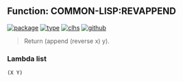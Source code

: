 ## Function: COMMON-LISP:REVAPPEND
[![package](https://img.shields.io/badge/Package-COMMON--LISP-5f9ea0.svg?style=social&colorA=999999)](../) [![type](https://img.shields.io/badge/Type-Function-5f9ea0.svg?style=social&colorA=999999)](../#function) [![clhs](https://img.shields.io/badge/CLHS-REVAPPEND-5f9ea0.svg?style=social&colorA=999999)](http://www.lispworks.com/documentation/HyperSpec/Body/f_revapp.htm) [![github](https://img.shields.io/badge/GitHub-View_the_source-5f9ea0.svg?style=social&colorA=999999&logo=github)](https://github.com/sbcl/sbcl/blob/master/src/code/list.lisp/) 

> Return (append (reverse x) y).

### Lambda list
```
(X Y)
```
